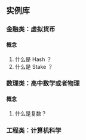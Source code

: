 ## 实例库

### 金融类：虚拟货币

#### 概念

1. 什么是 Hash ？
1. 什么是 Stake ？

### 数理类：高中数学或者物理

#### 概念

1. 什么是复数？

### 工程类：计算机科学